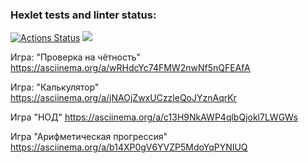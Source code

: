 ### Hexlet tests and linter status:
[![Actions Status](https://github.com/PolinaTsushko/frontend-project-44/actions/workflows/hexlet-check.yml/badge.svg)](https://github.com/PolinaTsushko/frontend-project-44/actions)
<a href="https://codeclimate.com/github/PolinaTsushko/frontend-project-44/maintainability"><img src="https://api.codeclimate.com/v1/badges/09d6b01c3fe9d3acd1cf/maintainability" /></a>

Игра: "Проверка на чётность"
https://asciinema.org/a/wRHdcYc74FMW2nwNf5nQFEAfA


Игра: "Калькулятор"
https://asciinema.org/a/jNAOjZwxUCzzleQoJYznAqrKr


Игра "НОД"
https://asciinema.org/a/c13H9NkAWP4qlbQjokl7LWGWs


Игра "Арифметическая прогрессия"
https://asciinema.org/a/b14XP0gV6YVZP5MdoYqPYNIUQ
